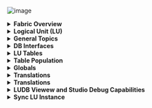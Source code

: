 ![image](https://github.com/k2view-academy/K2View-Academy/blob/master/articles/images/welcome_to_wiki.png)

<details>
<summary markdown="span"><strong>Fabric Overview<strong></summary>
<ul>
        <li><a href="https://github.com/k2view-academy/K2View-Academy/blob/master/articles/01_fabric_overview/01_what%20is%20fabric.md">What is Fabric?</a></li>
        <li><a href="https://github.com/k2view-academy/K2View-Academy/blob/master/articles/01_fabric_overview/02_fabric_glossary.md">Fabric Glossary</a></li>
</ul>
</details>

<details>
<summary markdown="span"><strong>Logical Unit (LU)<strong></summary>
<ul>
      <li><a href="https://github.com/k2view-academy/K2View-Academy/blob/master/articles/03_logical_units/01_LU_overview.md">LU Overview</a></li>
      <li><a href="https://github.com/k2view-academy/K2View-Academy/blob/master/articles/03_logical_units/02_create_a_logical_unit_flow.md">Create a Logical Unit</li>
<li><a href="https://github.com/k2view-academy/K2View-Academy/blob/master/articles/03_logical_units/03_LU_schema_window.md">LU Schema Window</li>
<li><a href="https://github.com/k2view-academy/K2View-Academy/blob/master/articles/03_logical_units/04_LU_properties.md">LU Properties</a></li>
<li><a href="https://github.com/k2view-academy/K2View-Academy/blob/master/articles/03_logical_units/05_create_a_new_LU_object.md">Create New LU Object</a></li>
<li><a href="https://github.com/k2view-academy/K2View-Academy/blob/master/articles/03_logical_units/06_auto_discovery_wizard.md">Auto Discovery Wizard</a></li>
<li><a href="https://github.com/k2view-academy/K2View-Academy/blob/master/articles/03_logical_units/07_build__or_update_an_LU_schema.md">Auto Discovery - Build or Update LU Schema</a></li>
<li><a href="https://github.com/k2view-academy/K2View-Academy/blob/master/articles/03_logical_units/08_define_root_table_and_instance_ID_LU_schema.md">Set Root Table and Instance ID Column</a></li>
<li><a href="https://github.com/k2view-academy/K2View-Academy/blob/master/articles/03_logical_units/09_add_table_to_a_schema.md">Add a Table to a Schema</a></li>
<li><a href="https://github.com/k2view-academy/K2View-Academy/blob/master/articles/03_logical_units/10_delete_table_from_a_schema.md">Delete a Table from a Schema</a></li>
<li><a href="https://github.com/k2view-academy/K2View-Academy/blob/master/articles/03_logical_units/11_add_delete_table_population.md">Add/Delete Population from LU Schema</a></li>
<li><a href="https://github.com/k2view-academy/K2View-Academy/blob/master/articles/03_logical_units/12_LU_hierarchy_and_linking_table_population.md">LU Hierarchy and Linking Table Populations</a></li>
<li><a href="https://github.com/k2view-academy/K2View-Academy/blob/master/articles/03_logical_units/13_disable_enable_populations_in_schema.md">Disable/Enable Populations in the Schema</a></li>
<li><a href="https://github.com/k2view-academy/K2View-Academy/blob/master/articles/03_logical_units/14_edit%20enrichment%20order.md">Edit Enrichment Order</a></li>
<li><a href="https://github.com/k2view-academy/K2View-Academy/blob/master/articles/03_logical_units/15_LU_schema_edit_reference_tab.md">Check Reference Tables</a></li>
<li><a href="https://github.com/k2view-academy/K2View-Academy/blob/master/articles/03_logical_units/16_LU_schema_group_and_ungroup_tables.md">LU Schema: Group and Ungroup Tables</a></li>
<li><a href="https://github.com/k2view-academy/K2View-Academy/blob/master/articles/03_logical_units/17_LU_schema_change_root_table.md">LU Schema: Change Root Table</a></li>
<li><a href="https://github.com/k2view-academy/K2View-Academy/blob/master/articles/03_logical_units/18_LU_schema_refresh_LU_options.md">LU Schema: Refresh LU Options</a></li>
</ul>
</details>

<details>
<summary markdown="span"><strong>General Topics<strong></summary>
<ul>
  <li><a href="https://github.com/k2view-academy/K2View-Academy/blob/master/articles/04_general/01_UI_components_and_menus.md">Components and Menus</a></li>
<li><a href="https://github.com/k2view-academy/K2View-Academy/blob/master/articles/04_general/02_window_tab_context_menu.md">Window Tab Context Menu</li>
<li><a href="https://github.com/k2view-academy/K2View-Academy/blob/master/articles/04_general/03_diagram_and_toolbars.md">Diagrams and Toolbars</li>
<li><a href="https://github.com/k2view-academy/K2View-Academy/blob/master/articles/04_general/04_user_preferences.md">User Preferences</a></li>
<li><a href="https://github.com/k2view-academy/K2View-Academy/blob/master/articles/04_general/05_creating_a_new_project.md">Creating a New Project</a></li>
<li><a href="https://github.com/k2view-academy/K2View-Academy/blob/master/articles/04_general/06_adding_fabric_projects_to_version_control.md">Adding Fabric Projects to Version Control</a></li>
<li><a href="https://github.com/k2view-academy/K2View-Academy/blob/master/articles/04_general/07_best_practices_for_working_with_GIT_and_SVN.md">Best Practices for Working with GIT and SVN</a></li>
<li><a href="https://github.com/k2view-academy/K2View-Academy/blob/master/articles/04_general/08_fabric_project_tree.md">Fabric Project Tree</a></li>
<li><a href="https://github.com/k2view-academy/K2View-Academy/blob/master/articles/04_general/09_logic_files_and_categories.md">Logic Files and Categories</a></li>
<li><a href="https://github.com/k2view-academy/K2View-Academy/blob/master/articles/04_general/10_fabric_studio_validating_java_code_within_a_project.md">Fabric Studio Java Code Validation</a></li>
<li><a href="https://github.com/k2view-academy/K2View-Academy/blob/master/articles/04_general/11_fabric_studio_exporting_and_importing%20a_fabric_project.md">Fabric Project</a></li>
<li><a href="https://github.com/k2view-academy/K2View-Academy/blob/master/articles/04_general/12_shared_objects.md">Shared Objects</a></li>
</ul>
</details>

<details>
<summary markdown="span"><strong>DB Interfaces<strong></summary>
<ul>
  
<li><a href="https://github.com/k2view-academy/K2View-Academy/blob/master/articles/05_DB_interfaces/01_interfaces_overview.md"> Interfaces Overview</a></li>
<li><a href="https://github.com/k2view-academy/K2View-Academy/blob/master/articles/05_DB_interfaces/02_interfaces_source_analysis_guidelines.md">Interfaces Source Analysis Guidelines</li>
<li><a href="https://github.com/k2view-academy/K2View-Academy/blob/master/articles/05_DB_interfaces/03_DB_interfaces_overview.md">DB Interfaces Overview</li>
<li><a href="https://github.com/k2view-academy/K2View-Academy/blob/master/articles/05_DB_interfaces/04_creating_a_new_database_interface.md">Creating a New Database Interface</a></li>
<li><a href="https://github.com/k2view-academy/K2View-Academy/blob/master/articles/05_DB_interfaces/05_adding_a_fabric_and_remote_fabric_interface_type.md">Adding Fabric to Interface Type</a></li>
<li><a href="https://github.com/k2view-academy/K2View-Academy/blob/master/articles/05_DB_interfaces/06_editing_interface_settings.md">Editing Interface Settings</a></li>
<li><a href="https://github.com/k2view-academy/K2View-Academy/blob/master/articles/05_DB_interfaces/07_deleting_disabling_an_interface.md">Deleting Disabling an Interface</a></li>
<li><a href="https://github.com/k2view-academy/K2View-Academy/blob/master/articles/05_DB_interfaces/08_clearing_the_database_objects_cache.md">Clearing DB Object Cache</a></li>
<li><a href="https://github.com/k2view-academy/K2View-Academy/blob/master/articles/05_DB_interfaces/09_fabric_API_for_DB_interfaces.md">Fabric API for DB Interface</a></li>

</ul>
</details>

<details>
<summary markdown="span"><strong>LU Tables<strong></summary>
<ul>
  
<li><a href="https://github.com/k2view-academy/K2View-Academy/blob/master/articles/06_LU_tables/01_LU_tables_overview.md">LU Tables Overview</a></li>
<li><a href="https://github.com/k2view-academy/K2View-Academy/blob/master/articles/06_LU_tables/02_create_an_LU_table.md">Create an LU Table</li>
<li><a href="https://github.com/k2view-academy/K2View-Academy/blob/master/articles/06_LU_tables/03_table_indexes.md">Table Indexes</li>
<li><a href="https://github.com/k2view-academy/K2View-Academy/blob/master/articles/06_LU_tables/04_table_properties.md">Table Properties</a></li>
</ul>
</details>

<details>
<summary markdown="span"><strong>Table Population<strong></summary>
<ul>
  
<li><a href="https://github.com/k2view-academy/K2View-Academy/blob/master/articles/07_table_population/01_table_population_overview.md">STable Population Overview</a></li>
<li><a href="https://github.com/k2view-academy/K2View-Academy/blob/master/articles/07_table_population/02_source_object_types.md">Source Object Types</li>
<li><a href="https://github.com/k2view-academy/K2View-Academy/blob/master/articles/07_table_population/03_creating_a_new_table_population.md">Creating a New Table Population</li>
<li><a href="https://github.com/k2view-academy/K2View-Academy/blob/master/articles/07_table_population/04_table_population_properties_tab.md">Table Population Properties Tab</a></li>
<li><a href="https://github.com/k2view-academy/K2View-Academy/blob/master/articles/07_table_population/05_table_population_mode.md">Table Population Mode</a></li>
<li><a href="https://github.com/k2view-academy/K2View-Academy/blob/master/articles/07_table_population/06_table_population_transformation_rules.md">Table Population Transformation Rules</a></li>
<li><a href="https://github.com/k2view-academy/K2View-Academy/blob/master/articles/07_table_population/07_fabric_built_in_functions.md">Fabric Built-in Functions</a></li>
<li><a href="https://github.com/k2view-academy/K2View-Academy/blob/master/articles/07_table_population/08_project_functions.md">Project Functions</a></li>
<li><a href="https://github.com/k2view-academy/K2View-Academy/blob/master/articles/07_table_population/09_creating_an_LUDB_function.md">Creating an LUDB Function</a></li>
<li><a href="https://github.com/k2view-academy/K2View-Academy/blob/master/articles/07_table_population/10_creating_a_project_function.md">Creating a Project Function</a></li>
<li><a href="https://github.com/k2view-academy/K2View-Academy/blob/master/articles/07_table_population/11_lookup_tables.md">Lookup Tables</a></li>
<li><a href="https://github.com/k2view-academy/K2View-Academy/blob/master/articles/07_table_population/12_table_population_diagram_outline.md">Table Population Diagram Outline</a></li>
<li><a href="https://github.com/k2view-academy/K2View-Academy/blob/master/articles/07_table_population/13_LU_table_population_execution_order.md">Table Population Excecution Order</a></li>
</ul>
</details>

<details>
<summary markdown="span"><strong>Globals<strong></summary>
<ul>
  
<li><a href="https://github.com/k2view-academy/K2View-Academy/blob/master/articles/08_globals/01_globals_overview.md">Globals Overview</a></li>
<li><a href="https://github.com/k2view-academy/K2View-Academy/blob/master/articles/08_globals/02_globals_use_cases.md">Globals Use Cases</li>
<li><a href="https://github.com/k2view-academy/K2View-Academy/blob/master/articles/08_globals/03_set_globals.md">Set Globals</li>
<li><a href="https://github.com/k2view-academy/K2View-Academy/blob/master/articles/08_globals/04_globals_code_examples.md">Globals Code Examples</a></li>
</ul>
</details>

<details>
<summary markdown="span"><strong>Translations<strong></summary>
<ul>
  
<li><a href="https://github.com/k2view-academy/K2View-Academy/blob/master/articles/09_translations/01_translations_overview_and_use_cases.md">Translations Overview</a></li>
</ul>
</details>

<details>
<summary markdown="span"><strong>Translations<strong></summary>
<ul>
  
<li><a href="https://github.com/k2view-academy/K2View-Academy/blob/master/articles/12_LU_navigation/01_Navigating_an_LU_schema.md">Navigating an LU Schema</a></li>
<li><a href="https://github.com/k2view-academy/K2View-Academy/blob/master/articles/12_LU_navigation/02_searching_a_fabric_project.md">Searching a Fabric Project</a></li>
</ul>
</details>

<details>
<summary markdown="span"><strong>LUDB Viewew and Studio Debug Capabilities<strong></summary>
<ul>
  
<li><a href="https://github.com/k2view-academy/K2View-Academy/blob/master/articles/13_LUDB_viewer_and_studio_debug_capabilities/01_data_viewer.md">Data Viewew</a></li>
<li><a href="https://github.com/k2view-academy/K2View-Academy/blob/master/articles/13_LUDB_viewer_and_studio_debug_capabilities/02_fabric_studio_log_files.md">Fabric Studio Log Files</a></li>
<li><a href="https://github.com/k2view-academy/K2View-Academy/blob/master/articles/13_LUDB_viewer_and_studio_debug_capabilities/03_debug_table_population.md">Debug Table Population</a></li>
</ul>
</details>

<details>
<summary markdown="span"><strong>Sync LU Instance<strong></summary>
<ul>
  
<li><a href="https://github.com/k2view-academy/K2View-Academy/blob/master/articles/14_sync_LU_instance/01_sync_LUI_overview.md">Sync LUI Overview</a></li>
<li><a href="https://github.com/k2view-academy/K2View-Academy/blob/master/articles/14_sync_LU_instance/02_sync_modes.md">Sync Modes</li>
<li><a href="https://github.com/k2view-academy/K2View-Academy/blob/master/articles/14_sync_LU_instance/03_sync_ignore_source_exception.md">Sync- Ignore Source Exception</li>
<li><a href="https://github.com/k2view-academy/K2View-Academy/blob/master/articles/14_sync_LU_instance/04_sync_methods.md">Sync Methods</a></li>
<li><a href="https://github.com/k2view-academy/K2View-Academy/blob/master/articles/14_sync_LU_instance/05_sync_decision_functions.md">Sync – Decision Functions</a></li>
<li><a href="https://github.com/k2view-academy/K2View-Academy/blob/master/articles/14_sync_LU_instance/06_sync_decision_functions_recommendations.md">Sync Decision Functions Recommendations</a></li>
<li><a href="https://github.com/k2view-academy/K2View-Academy/blob/master/articles/14_sync_LU_instance/07_sync_levels.md">Sync Levels</a></li>
<li><a href="https://github.com/k2view-academy/K2View-Academy/blob/master/articles/14_sync_LU_instance/08_sync_timeout.md">Sync Timeout</a></li>
<li><a href="https://github.com/k2view-academy/K2View-Academy/blob/master/articles/14_sync_LU_instance/09_skip_sync.md">Skip Sync</a></li>
<li><a href="https://github.com/k2view-academy/K2View-Academy/blob/master/articles/14_sync_LU_instance/10_sync_behavior_summary.md">Sync Behavior Summary</a></li>

</ul>
</details>




